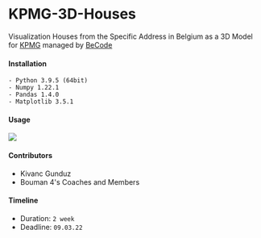 # KPMG-3D-Houses
Visualization Houses from the Specific Address in Belgium as a 3D Model for [KPMG](https://home.kpmg/be/en/home.html) managed by [BeCode](https://becode.org/)

#### Installation
```
- Python 3.9.5 (64bit)
- Numpy 1.22.1
- Pandas 1.4.0
- Matplotlib 3.5.1
```
#### Usage

<img src="https://github.com/becodeorg/BXL-Bouman-4/blob/master/content/0.projects/2.data_tools/2.3D_houses/lidar_seg.png">


#### Contributors
- Kivanc Gunduz
- Bouman 4's Coaches and Members

#### Timeline
- Duration: `2 week`
- Deadline: `09.03.22`
